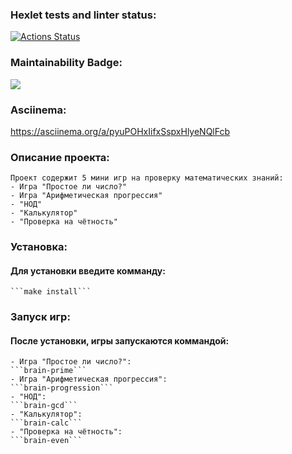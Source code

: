 ### Hexlet tests and linter status:
[![Actions Status](https://github.com/Ivan63-coder/python-project-49/actions/workflows/hexlet-check.yml/badge.svg)](https://github.com/Ivan63-coder/python-project-49/actions)

### Maintainability Badge:
 <a href="https://codeclimate.com/github/Ivan63-coder/python-project-49/maintainability"><img src="https://api.codeclimate.com/v1/badges/d758bfcf2b53f4ddf9e1/maintainability" /></a>

### Asciinema:
https://asciinema.org/a/pyuPOHxIifxSspxHlyeNQlFcb


### Описание проекта:
    Проект содержит 5 мини игр на проверку математических знаний:
    - Игра "Простое ли число?"
    - Игра "Арифметическая прогрессия"
    - "НОД"
    - "Калькулятор"
    - "Проверка на чётность"


### Установка:
#### Для установки введите комманду:
    ```make install```

### Запуск игр:
#### После установки, игры запускаются коммандой:
    - Игра "Простое ли число?":
    ```brain-prime```
    - Игра "Арифметическая прогрессия":
    ```brain-progression```
    - "НОД":
    ```brain-gcd```
    - "Калькулятор":
    ```brain-calc```
    - "Проверка на чётность":
    ```brain-even```
